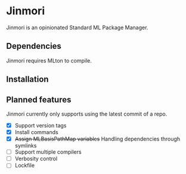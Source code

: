 # Jinmori
Jinmori is an opinionated Standard ML Package Manager.

## Dependencies
Jinmori requires MLton to compile.

## Installation


## Planned features
Jinmori currently only supports using the latest commit of a repo.
- [x] Support version tags
- [x] Install commands
- [x] ~~Assign MLBasisPathMap variables~~ Handling dependencies through symlinks
- [ ] Support multiple compilers
- [ ] Verbosity control
- [ ] Lockfile 

